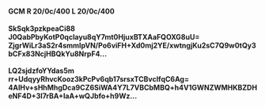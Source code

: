 #### GCM R 20/0c/400 L 20/0c/400
**SkSqk3pzkpeaCi88**<br/>**J0QabPbyKotP0qcIayu8qY7mt0HjuxBTXAaFQOXG8uU=**<br/>**ZjgrWiLr3aS2r4smmIpVN/Po6viFH+Xd0mj2YE/xwtngjKu2sC7Q9w0tQy3bCFx83NcjHBQkYu8NrpF4...**<br/><br/>
**LQ2sjdzfoYYdas5m**<br/>**rr+UdqyyRhvcKooz3kPcPv6qb17srsxTCBvcIfqC6Ag=**<br/>**4AIHv+sHhMhgDca9CZ6SiWA4Y7L7VBCbMBQ+h4V1GWNZWMHKBZDHeNF4D+3l7rBA+IaA+wQJbfo+h9Wz...**